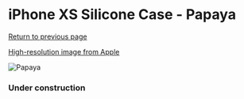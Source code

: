 # iPhone XS Silicone Case - Papaya

[Return to previous page](/iphone_x)

[High-resolution image from Apple](https://store.storeimages.cdn-apple.com/8756/as-images.apple.com/is/MVF22?wid=4500&hei=4500&fmt=png)

<div style="width: 384px"><img src="/everysource/MVF22.png" alt="Papaya"></div>

### Under construction
